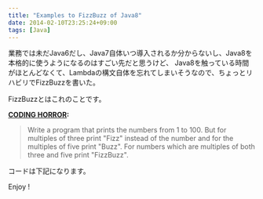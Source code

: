 ```yaml
---
title: "Examples to FizzBuzz of Java8"
date: 2014-02-10T23:25:24+09:00
tags: [Java] 
---
```

業務では未だJava6だし、Java7自体いつ導入されるか分からないし、Java8を本格的に使うようになるのはすごい先だと思うけど、
Java8を触っている時間がほとんどなくて、Lambdaの構文自体を忘れてしまいそうなので、ちょっとリハビリでFizzBuzzを書いた。

<!-- MORE -->

FizzBuzzとはこれのことです。

**[CODING HORROR](http://www.codinghorror.com/blog/2007/02/why-cant-programmers-program.html):**

> Write a program that prints the numbers from 1 to 100. But for multiples of three print "Fizz" instead of the number and for the multiples of five print "Buzz". For numbers which are multiples of both three and five print "FizzBuzz".

コードは下記になります。

<script src="https://gist.github.com/kokuzawa/8916709.js"></script>

Enjoy !

